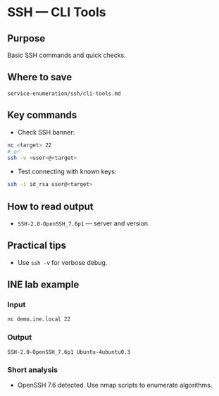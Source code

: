 # SSH — CLI Tools

## Purpose
Basic SSH commands and quick checks.

## Where to save
`service-enumeration/ssh/cli-tools.md`

## Key commands
- Check SSH banner:
```bash
nc <target> 22
# or
ssh -v <user>@<target>
```
- Test connecting with known keys:
```bash
ssh -i id_rsa user@<target>
```

## How to read output
- `SSH-2.0-OpenSSH_7.6p1` — server and version.

## Practical tips
- Use `ssh -v` for verbose debug.

## INE lab example
### Input
```bash
nc demo.ine.local 22
```
### Output
```
SSH-2.0-OpenSSH_7.6p1 Ubuntu-4ubuntu0.3
```
### Short analysis
- OpenSSH 7.6 detected. Use nmap scripts to enumerate algorithms.

